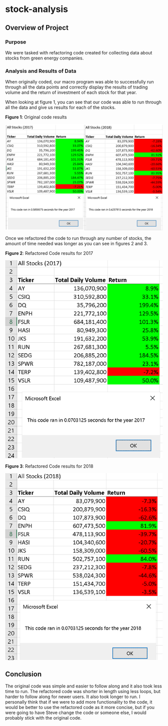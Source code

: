 # stock-analysis

## Overview of Project

### Purpose

We were tasked with refactoring code created for collecting data about stocks from green energy companies. 

### Analysis and Results of Data

When originally coded, our macro program was able to successfully run through all the data points and correctly display the results of trading volume and the return of investment of each stock for that year.


When looking at figure 1, you can see that our code was able to  run through all the data and give us results for each of the stocks. 

**Figure 1**: Original code results

![Original code results](Resources/VBA_Challenge_allstock.png)

Once we refactored the code to run through any number of stocks, the amount of time needed was longer as you can see in figures 2 and 3.

**Figure 2**: Refactored Code results for 2017

![Refactored Code results for 2017](Resources/VBA_Challenge_2017.png)

**Figure 3**: Refactored Code results for 2018

![Refactored Code results for 2018](Resources/VBA_Challenge_2018.png)

## Conclusion

The original code was simple and easier to follow along and it also took less time to run. 
The refactored code was shorter in length using less loops, but harder to follow along for newer users. It also took longer to run.
I personally think that if we were to add more functionality to the code, it would be better to use the refactored code as it more concise, but if you were going to have Steve change the code or someone else, I would probably stick with the original code.
